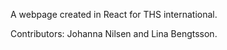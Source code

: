 A webpage created in React for THS international.

Contributors: Johanna Nilsen and Lina Bengtsson.
